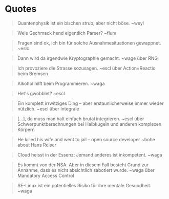 # Quotes

> Quantenphysik ist ein bischen strub, aber nicht böse. ~weyl

> Wele Gschmack hend eigentlich Parser? ~flum

> Fragen sind ok, ich bin für solche Ausnahmesituationen gewappnet. ~eslc

> Dann wird da irgendwie Kryptographie gemacht. ~wage über RNG

> Ich provoziere die Strasse sozusagen. ~escl über Action=Reactio beim Bremsen

> Alkohol hilft beim Programmieren. ~waga

> Het's gwobblet? ~escl

> Ein komplett irrwitziges Ding – aber erstaunlicherweise immer wieder nützlich. ~escl über Integrale

> [...], da muss man halt einfach brutal integrieren. ~escl über Schwerpunktberechnungen bei Halbkugeln und anderen komplexen Körpern

> He killed his wife and went to jail – open source developer ~bohe about Hans Reiser

> Cloud heisst in der Essenz: Jemand anderes ist inkompetent. ~waga

> Es kommt von der NSA. Aber in diesem Fall besteht Grund zur Annahme, dass es nicht absichtlich sabotiert wurde. ~waga über Mandatory Access Control

> SE-Linux ist ein potentielles Risiko für ihre mentale Gesundheit. ~waga
